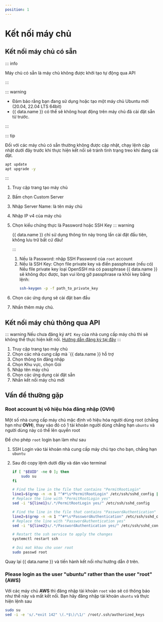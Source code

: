 ```yaml
---
position: 1
---
```


<script setup>
import { data } from '../../.vitepress/config.data.ts'
</script>

# Kết nối máy chủ

## Kết nối máy chủ có sẵn

::: info

Máy chủ có sẵn là máy chủ không được khởi tạo tự động qua API

:::

::: warning

-   Đảm bảo rằng bạn đang sử dụng hoặc tạo một máy chủ Ubuntu mới (20.04, 22.04 LTS 64bit)
-   {{ data.name }} có thể sẽ không hoạt động trên máy chủ đã cài đặt sẵn từ trước.

:::

::: tip

Đối với các máy chủ có sẵn thường không được cập nhật, chạy lệnh cập nhật dưới đây trước khi thực hiện kết nối sẽ tránh tình trạng treo khi đang cài đặt.

```bash
apt update
apt upgrade -y

```

:::

1.  Truy cập trang <a :href="data.url + '/servers/create'" target="_blank">tạo máy chủ</a>
2.  Bấm chọn Custom Server
3.  Nhập Server Name: là tên máy chủ
4.  Nhập IP v4 của máy chủ
5.  Chọn kiểu chứng thực là Password hoặc SSH Key
    ::: warning

    {{ data.name }} chỉ sử dụng thông tin này trong lần cài đặt đầu tiên, không lưu trữ bất cứ đâu!

    :::

    1.  Nếu là Password: nhập SSH Password của `root` account
    2.  Nếu là SSH Key: Chọn file private key và điền passphrase (nếu có)  
        Nếu file private key loại OpenSSH mà có passphrase {{ data.name }} sẽ không đọc được, bạn vui lòng gỡ passphrase ra khỏi key bằng lệnh:
        ```bash
        ssh-keygen -p -f path_to_private_key
        ```

6.  Chọn các ứng dụng sẽ cài đặt ban đầu
7.  Nhấn thêm máy chủ.

## Kết nối máy chủ thông qua API

::: warning
Nếu chưa đăng ký `API Key` của nhà cung cấp máy chủ thì sẽ không thể thực hiện kết nối. [Hướng dẫn đăng ký tại đây](./connect-server-provider.md)
:::

1.  Truy cập trang <a :href="data.url + '/servers/create'" target="_blank">tạo máy chủ</a>
2.  Chọn các nhà cung cấp mà `{{ data.name }} hỗ trợ
3.  Chọn thông tin đăng nhập
4.  Chọn Khu vực, chọn Gói
5.  Nhập tên máy chủ
6.  Chọn các ứng dụng cài đặt sẵn
7.  Nhấn kết nối máy chủ mới

## Vấn đề thường gặp

### Root account bị vô hiệu hóa đăng nhập (OVH)

Một số nhà cung cấp máy chủ mặc định vô hiệu hóa người dùng root (chẳng hạn như **OVH**), thay vào đó có 1 tài khoản người dùng chẳng hạn `ubuntu` và người dùng này có thể lên quyền root

Để cho phép `root` login bạn làm như sau

1.  SSH Login vào tài khoản nhà cung cấp máy chủ tạo cho bạn, chẳng hạn `ubuntu`
2.  Sau đó copy lệnh dưới đây và dán vào terminal

    ```bash
    if [ "$EUID" -ne 0 ]; then
        sudo su
    fi

    # Find the line in the file that contains "PermitRootLogin"
    line1=$(grep -n -m 1 "^#*\s*PermitRootLogin" /etc/ssh/sshd_config | cut -d: -f1)
    # Replace the line with "PermitRootLogin yes"
    sed -i "${line1}s/.*/PermitRootLogin yes/" /etc/ssh/sshd_config

    # Find the line in the file that contains "PasswordAuthentication"
    line2=$(grep -n -m 1 "^#*\s*PasswordAuthentication" /etc/ssh/sshd_config | cut -d: -f1)
    # Replace the line with "PasswordAuthentication yes"
    sed -i "${line2}s/.*/PasswordAuthentication yes/" /etc/ssh/sshd_config

    # Restart the ssh service to apply the changes
    systemctl restart ssh

    # Doi mat khau cho user root
    sudo passwd root
    ```

Quay lại {{ data.name }} và tiến hành kết nối như hướng dẫn ở trên.

### Please login as the user "ubuntu" rather than the user "root" (AWS)

Với các máy chủ **AWS** thì đăng nhập tài khoản `root` vào sẽ có thông báo như thế này và mất kết nối. Bạn hãy đăng nhập tài khoản `ubuntu` và thực hiện lệnh sau

```bash
sudo su
sed -i -e 's/.*exit 142" \(.*$\)/\1/' /root/.ssh/authorized_keys
```
